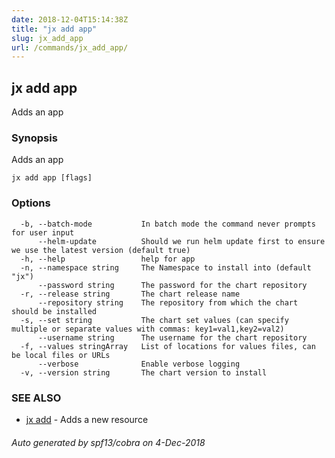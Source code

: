 ```yaml
---
date: 2018-12-04T15:14:38Z
title: "jx add app"
slug: jx_add_app
url: /commands/jx_add_app/
---
```

## jx add app

Adds an app

### Synopsis

Adds an app

```
jx add app [flags]
```

### Options

```
  -b, --batch-mode           In batch mode the command never prompts for user input
      --helm-update          Should we run helm update first to ensure we use the latest version (default true)
  -h, --help                 help for app
  -n, --namespace string     The Namespace to install into (default "jx")
      --password string      The password for the chart repository
  -r, --release string       The chart release name
      --repository string    The repository from which the chart should be installed
  -s, --set string           The chart set values (can specify multiple or separate values with commas: key1=val1,key2=val2)
      --username string      The username for the chart repository
  -f, --values stringArray   List of locations for values files, can be local files or URLs
      --verbose              Enable verbose logging
  -v, --version string       The chart version to install
```

### SEE ALSO

* [jx add](/commands/jx_add/)	 - Adds a new resource

###### Auto generated by spf13/cobra on 4-Dec-2018
